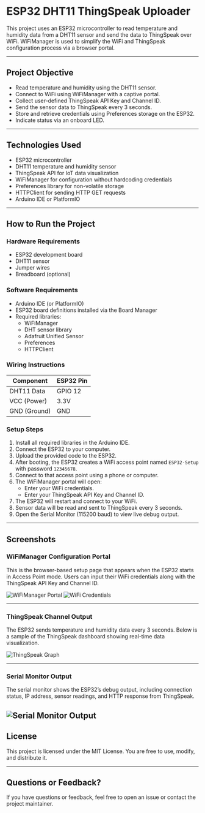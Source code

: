 # ESP32 DHT11 ThingSpeak Uploader

This project uses an ESP32 microcontroller to read temperature and humidity data from a DHT11 sensor and send the data to ThingSpeak over WiFi. WiFiManager is used to simplify the WiFi and ThingSpeak configuration process via a browser portal.

---

## Project Objective

- Read temperature and humidity using the DHT11 sensor.
- Connect to WiFi using WiFiManager with a captive portal.
- Collect user-defined ThingSpeak API Key and Channel ID.
- Send the sensor data to ThingSpeak every 3 seconds.
- Store and retrieve credentials using Preferences storage on the ESP32.
- Indicate status via an onboard LED.

---

## Technologies Used

- ESP32 microcontroller
- DHT11 temperature and humidity sensor
- ThingSpeak API for IoT data visualization
- WiFiManager for configuration without hardcoding credentials
- Preferences library for non-volatile storage
- HTTPClient for sending HTTP GET requests
- Arduino IDE or PlatformIO

---

## How to Run the Project

### Hardware Requirements

- ESP32 development board
- DHT11 sensor
- Jumper wires
- Breadboard (optional)

### Software Requirements

- Arduino IDE (or PlatformIO)
- ESP32 board definitions installed via the Board Manager
- Required libraries:
  - WiFiManager
  - DHT sensor library
  - Adafruit Unified Sensor
  - Preferences
  - HTTPClient

### Wiring Instructions

| Component     | ESP32 Pin |
|---------------|-----------|
| DHT11 Data    | GPIO 12   |
| VCC (Power)   | 3.3V      |
| GND (Ground)  | GND       |

### Setup Steps

1. Install all required libraries in the Arduino IDE.
2. Connect the ESP32 to your computer.
3. Upload the provided code to the ESP32.
4. After booting, the ESP32 creates a WiFi access point named `ESP32-Setup` with password `12345678`.
5. Connect to that access point using a phone or computer.
6. The WiFiManager portal will open:
   - Enter your WiFi credentials.
   - Enter your ThingSpeak API Key and Channel ID.
7. The ESP32 will restart and connect to your WiFi.
8. Sensor data will be read and sent to ThingSpeak every 3 seconds.
9. Open the Serial Monitor (115200 baud) to view live debug output.

---

## Screenshots

### WiFiManager Configuration Portal

This is the browser-based setup page that appears when the ESP32 starts in Access Point mode. Users can input their WiFi credentials along with the ThingSpeak API Key and Channel ID.

![WiFiManager Portal](images/wifimanager-portal.png)
![WiFi Credentials](images/wifimanager1-portal.png)

---

### ThingSpeak Channel Output

The ESP32 sends temperature and humidity data every 3 seconds. Below is a sample of the ThingSpeak dashboard showing real-time data visualization.

![ThingSpeak Graph](images/thingspeak.png)

---

### Serial Monitor Output

The serial monitor shows the ESP32’s debug output, including connection status, IP address, sensor readings, and HTTP response from ThingSpeak.

![Serial Monitor Output](images/serial-monitor-output.png)
---

## License

This project is licensed under the MIT License. You are free to use, modify, and distribute it.

---

## Questions or Feedback?

If you have questions or feedback, feel free to open an issue or contact the project maintainer.
